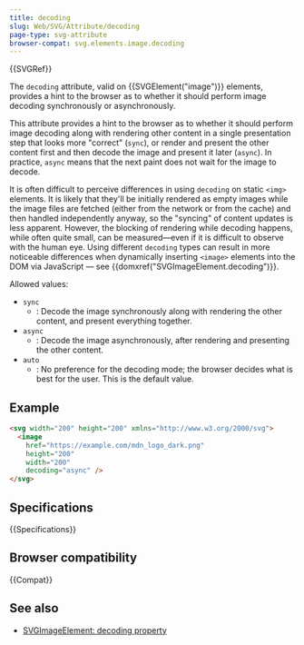 ```yaml
---
title: decoding
slug: Web/SVG/Attribute/decoding
page-type: svg-attribute
browser-compat: svg.elements.image.decoding
---
```


{{SVGRef}}

The `decoding` attribute, valid on {{SVGElement("image")}} elements, provides a hint to the browser as to whether it should perform image decoding synchronously or asynchronously.

This attribute provides a hint to the browser as to whether it should perform image decoding along with rendering other content in a single presentation step that looks more "correct" (`sync`), or render and present the other content first and then decode the image and present it later (`async`). In practice, `async` means that the next paint does not wait for the image to decode.

It is often difficult to perceive differences in using `decoding` on static `<img>` elements. It is likely that they'll be initially rendered as empty images while the image files are fetched (either from the network or from the cache) and then handled independently anyway, so the "syncing" of content updates is less apparent. However, the blocking of rendering while decoding happens, while often quite small, can be measured—even if it is difficult to observe with the human eye. Using different `decoding` types can result in more noticeable differences when dynamically inserting `<image>` elements into the DOM via JavaScript — see {{domxref("SVGImageElement.decoding")}}.

Allowed values:

- `sync`
  - : Decode the image synchronously along with rendering the other content, and present everything together.
- `async`
  - : Decode the image asynchronously, after rendering and presenting the other content.
- `auto`
  - : No preference for the decoding mode; the browser decides what is best for the user. This is the default value.

## Example

```html
<svg width="200" height="200" xmlns="http://www.w3.org/2000/svg">
  <image
    href="https://example.com/mdn_logo_dark.png"
    height="200"
    width="200"
    decoding="async" />
</svg>
```

## Specifications

{{Specifications}}

## Browser compatibility

{{Compat}}

## See also

- [SVGImageElement: decoding property](/en-US/docs/Web/API/SVGImageElement/decoding)
